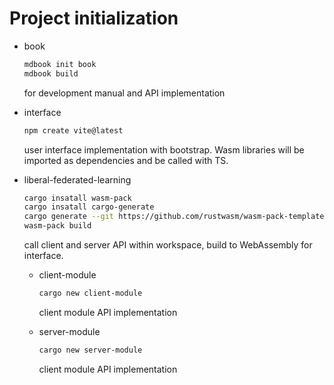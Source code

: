 # Project initialization

- book
    ``` sh
    mdbook init book
    mdbook build
    ```
    for development manual and API implementation
- interface
    ``` sh
    npm create vite@latest
    ```
    user interface implementation with bootstrap. Wasm libraries will be imported as dependencies and be called with TS.


- liberal-federated-learning
     ``` sh
    cargo insatall wasm-pack
    cargo insatall cargo-generate
    cargo generate --git https://github.com/rustwasm/wasm-pack-template
    wasm-pack build
    ```
    call client and server API within workspace, build to WebAssembly for interface.


  - client-module
    ``` sh
    cargo new client-module
    ```
    client module API implementation

  - server-module
    ``` sh
    cargo new server-module
    ```
    client module API implementation

